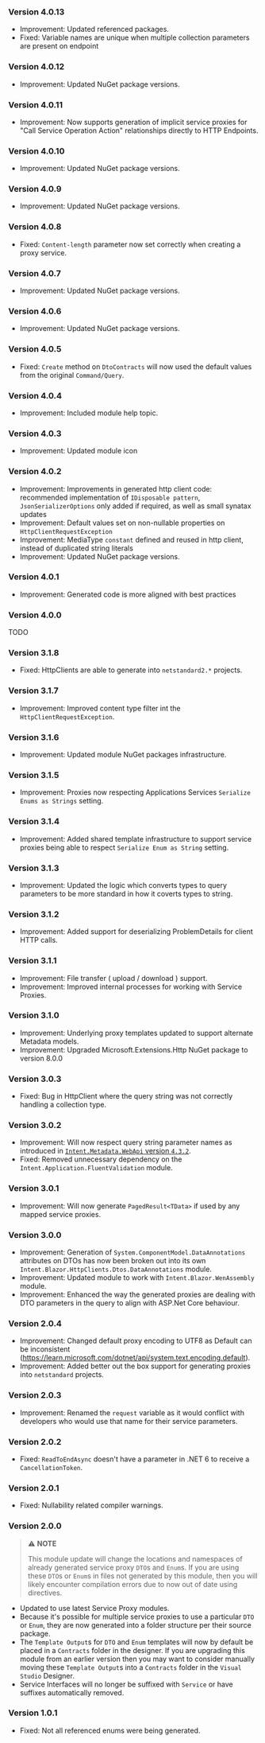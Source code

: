 ### Version 4.0.13

- Improvement: Updated referenced packages.
- Fixed: Variable names are unique when multiple collection parameters are present on endpoint

### Version 4.0.12

- Improvement: Updated NuGet package versions.

### Version 4.0.11

- Improvement: Now supports generation of implicit service proxies for "Call Service Operation Action" relationships directly to HTTP Endpoints.

### Version 4.0.10

- Improvement: Updated NuGet package versions.

### Version 4.0.9

- Improvement: Updated NuGet package versions.

### Version 4.0.8

- Fixed: `Content-length` parameter now set correctly when creating a proxy service.

### Version 4.0.7

- Improvement: Updated NuGet package versions.

### Version 4.0.6

- Improvement: Updated NuGet package versions.

### Version 4.0.5

- Fixed: `Create` method on `DtoContracts` will now used the default values from the original `Command/Query`.

### Version 4.0.4

- Improvement: Included module help topic.

### Version 4.0.3

- Improvement: Updated module icon

### Version 4.0.2

- Improvement: Improvements in generated http client code: recommended implementation of `IDisposable pattern`, `JsonSerializerOptions` only added if required, as well as small synatax updates
- Improvement: Default values set on non-nullable properties on `HttpClientRequestException`
- Improvement: MediaType `constant` defined and reused in http client, instead of duplicated string literals
- Improvement: Updated NuGet package versions.

### Version 4.0.1

- Improvement: Generated code is more aligned with best practices

### Version 4.0.0

TODO

### Version 3.1.8

- Fixed: HttpClients are able to generate into `netstandard2.*` projects.

### Version 3.1.7

- Improvement: Improved content type filter int the `HttpClientRequestException`.

### Version 3.1.6

- Improvement: Updated module NuGet packages infrastructure.

### Version 3.1.5

- Improvement: Proxies now respecting Applications Services `Serialize Enums as Strings` setting.

### Version 3.1.4

- Improvement: Added shared template infrastructure to support service proxies being able to respect `Serialize Enum as String` setting.

### Version 3.1.3

- Improvement: Updated the logic which converts types to query parameters to be more standard in how it coverts types to string.

### Version 3.1.2

- Improvement: Added support for deserializing ProblemDetails for client HTTP calls.

### Version 3.1.1

- Improvement: File transfer ( upload / download ) support.
- Improvement: Improved internal processes for working with Service Proxies.

### Version 3.1.0

- Improvement: Underlying proxy templates updated to support alternate Metadata models.
- Improvement: Upgraded Microsoft.Extensions.Http NuGet package to version 8.0.0

### Version 3.0.3

- Fixed: Bug in HttpClient where the query string was not correctly handling a collection type.

### Version 3.0.2

- Improvement: Will now respect query string parameter names as introduced in [`Intent.Metadata.WebApi` version `4.3.2`](https://github.com/IntentArchitect/Intent.Modules/blob/development/Modules/Intent.Modules.Metadata.WebApi/release-notes.md#version-432).
- Fixed: Removed unnecessary dependency on the `Intent.Application.FluentValidation` module.

### Version 3.0.1

- Improvement: Will now generate `PagedResult<TData>` if used by any mapped service proxies.

### Version 3.0.0

- Improvement: Generation of `System.ComponentModel.DataAnnotations` attributes on DTOs has now been broken out into its own `Intent.Blazor.HttpClients.Dtos.DataAnnotations` module.
- Improvement: Updated module to work with `Intent.Blazor.WenAssembly` module.
- Improvement: Enhanced the way the generated proxies are dealing with DTO parameters in the query to align with ASP.Net Core behaviour.

### Version 2.0.4

- Improvement: Changed default proxy encoding to UTF8 as Default can be inconsistent (https://learn.microsoft.com/dotnet/api/system.text.encoding.default).
- Improvement: Added better out the box support for generating proxies into `netstandard` projects.

### Version 2.0.3

- Improvement: Renamed the `request` variable as it would conflict with developers who would use that name for their service parameters.

### Version 2.0.2

- Fixed: `ReadToEndAsync` doesn't have a parameter in .NET 6 to receive a `CancellationToken`.

### Version 2.0.1

- Fixed: Nullability related compiler warnings.

### Version 2.0.0

> ⚠️ **NOTE**
>
> This module update will change the locations and namespaces of already generated service proxy `DTO`s and `Enum`s. If you are using these `DTO`s or `Enum`s in files not generated by this module, then you will likely encounter compilation errors due to now out of date using directives.

- Updated to use latest Service Proxy modules.
- Because it's possible for multiple service proxies to use a particular `DTO` or `Enum`, they are now generated into a folder structure per their source package.
- The `Template Output`s for `DTO` and `Enum` templates will now by default be placed in a `Contracts` folder in the designer. If you are upgrading this module from an earlier version then you may want to consider manually moving these `Template Output`s into a `Contracts` folder in the `Visual Studio` Designer.
- Service Interfaces will no longer be suffixed with `Service` or have suffixes automatically removed.

### Version 1.0.1

- Fixed: Not all referenced enums were being generated.
